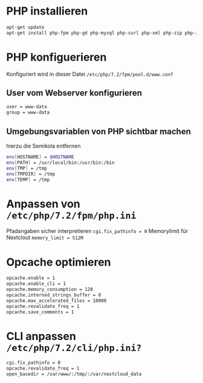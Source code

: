 # PHP installieren 

```bash
apt-get update
apt-get install php-fpm php-gd php-mysql php-curl php-xml php-zip php-intl php-mbstring php-bz2 php-json php-apcu php-imagick
```


# PHP konfiguerieren

Konfiguriert wird in dieser Datei `/etc/php/7.2/fpm/pool.d/www.conf`

## User vom Webserver konfigurieren

```bash
user = www-data
group = www-data
```

## Umgebungsvariablen von PHP sichtbar machen

hierzu die Semikola entfernen

```bash
env[HOSTNAME] = $HOSTNAME
env[PATH] = /usr/local/bin:/usr/bin:/bin
env[TMP] = /tmp
env[TMPDIR] = /tmp
env[TEMP] = /tmp
```

# Anpassen von `/etc/php/7.2/fpm/php.ini`

Pfadangaben sicher interpretieren `cgi.fix_pathinfo = 0`
Memorylimit für Nextclout `memory_limit = 512M`

# Opcache optimieren

```bash
opcache.enable = 1
opcache.enable_cli = 1
opcache.memory_consumption = 128
opcache.interned_strings_buffer = 8
opcache.max_accelerated_files = 10000
opcache.revalidate_freq = 1
opcache.save_comments = 1
```

# CLI anpassen `/etc/php/7.2/cli/php.ini?`

```bash
cgi.fix_pathinfo = 0
opcache.revalidate_freq = 1
open_basedir = /var/www/:/tmp/:/var/nextcloud_data
```
